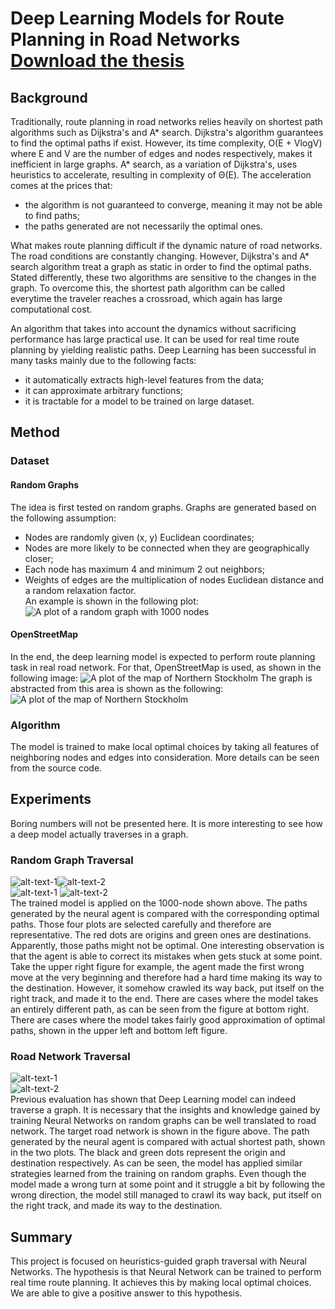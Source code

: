 # Deep Learning Models for Route Planning in Road Networks [Download the thesis](https://github.com/zhoutianyu16tue/PathFinder/blob/final_eval/Deep%20Learning%20Models%20for%20Route%20Planning%20in%20Road%20Networks.pdf)
## Background
Traditionally, route planning in road networks relies heavily on shortest path algorithms such as Dijkstra's and A* search.
Dijkstra's algorithm guarantees to find the optimal paths if exist. However, its time complexity, O(E + VlogV) where E and V are the number of edges and nodes respectively, makes it inefficient in large graphs. A* search, as a variation of Dijkstra's, uses heuristics to accelerate, resulting in complexity of Θ(E). The acceleration comes at the prices that:  
* the algorithm is not guaranteed to converge, meaning it may not be able to find paths;  
* the paths generated are not necessarily the optimal ones.  

What makes route planning difficult if the dynamic nature of road networks. The road conditions are constantly changing. However, Dijkstra's and A* search algorithm treat a graph as static in order to find the optimal paths. Stated differently, these two algorithms are sensitive to the changes in the graph. To overcome this, the shortest path algorithm can be called everytime the traveler reaches a crossroad, which again has large computational cost.

An algorithm that takes into account the dynamics without sacrificing performance has large practical use. It can be used for real time route planning by yielding realistic paths. Deep Learning has been successful in many tasks mainly due to the following facts:  
* it automatically extracts high-level features from the data;  
* it can approximate arbitrary functions;  
* it is tractable for a model to be trained on large dataset.

## Method
### Dataset
#### Random Graphs
The idea is first tested on random graphs. Graphs are generated based on the following assumption:  
* Nodes are randomly given (x, y) Euclidean coordinates;  
* Nodes are more likely to be connected when they are geographically
closer;  
* Each node has maximum 4 and minimum 2 out neighbors;  
* Weights of edges are the multiplication of nodes Euclidean distance and a random relaxation factor.  
An example is shown in the following plot:
![](./images/1000_node_eg.png "A plot of a random graph with 1000 nodes")

#### OpenStreetMap
In the end, the deep learning model is expected to perform route planning task in real road network. For that, OpenStreetMap is used, as shown in the following image:
![](./images/northern_stockholm.png "A plot of the map of Northern Stockholm")
The graph is abstracted from this area is shown as the following:
![](./images/road_network_abs.png "A plot of the map of Northern Stockholm")  
### Algorithm
The model is trained to make local optimal choices by taking all features of neighboring nodes and edges into consideration. More details can be seen from the source code.

## Experiments
Boring numbers will not be presented here. It is more interesting to see how a deep model actually traverses in a graph.
### Random Graph Traversal

![alt-text-1](./images/12.png "title-1")![alt-text-2](./images/22.png "title-2")  
![alt-text-1](./images/23.png "title-1")
![alt-text-2](./images/33.png "title-2")  
The trained model is applied on the 1000-node shown above. The paths generated by the neural agent is compared with the corresponding optimal paths.
Those four plots are selected carefully and therefore are representative. The red dots are origins and green ones are destinations.
Apparently, those paths might not be optimal. One interesting observation is that the agent is able to correct its mistakes when gets stuck at some point. Take the upper right figure for example, the agent made the first wrong move at the very beginning and therefore had a hard time making its way to the destination. However, it somehow crawled its way back, put itself on the right track, and made it to the end.
There are cases where the model takes an entirely different path, as can be seen from the figure at bottom right. There are cases where the model takes fairly good approximation of optimal paths, shown in the upper left and bottom left figure.
### Road Network Traversal
![alt-text-1](./images/path_comparison_on_road_network_1.png "title-1")  
![alt-text-2](./images/path_comparison_on_road_network.png "title-2")  
Previous evaluation has shown that Deep Learning model can indeed traverse a graph. It is necessary that the insights and knowledge gained by training Neural Networks on random graphs can be well translated to road network. The target road network is shown in the figure above.
The path generated by the neural agent is compared with actual shortest path, shown in the two plots. The black and green dots represent the origin and destination respectively. As can be seen, the model has applied similar strategies learned from the training on random graphs. Even though the model made a wrong turn at some point and it struggle a bit by following the wrong direction, the model still managed to crawl its way back, put itself on the right track, and made its way to the destination.
## Summary
This project is focused on heuristics-guided graph traversal with Neural Networks. The hypothesis is that Neural Network can be trained to perform real time route planning. It achieves this by making local optimal choices. We are able to give a positive answer to this hypothesis.

